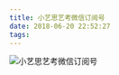 ```yaml
---
title: 小艺思艺考微信订阅号
date: 2018-06-20 22:52:27
tags:
---
```


![小艺思艺考微信订阅号](/images/works/1小艺思艺考微信订阅号.jpg)